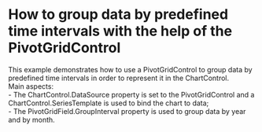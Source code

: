 # How to group data by predefined time intervals with the help of the PivotGridControl


<p>This example demonstrates how to use a PivotGridControl to group data by predefined time intervals in order to represent it in the ChartControl. <br />
Main aspects:<br />
- The ChartControl.DataSource property is set to the PivotGridControl and a ChartControl.SeriesTemplate is used to bind the chart to data;<br />
- The PivotGridField.GroupInterval property is used to group data by year and by month.</p>

<br/>


